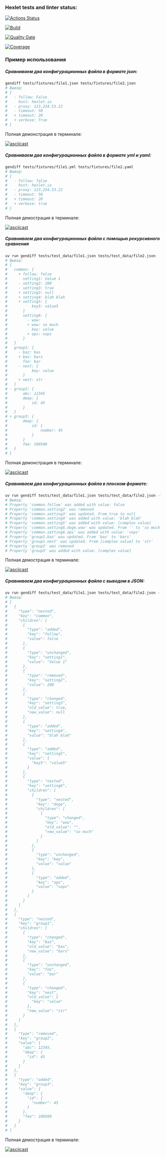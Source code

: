 ### Hexlet tests and linter status:

[![Actions Status](https://github.com/IvanFoksha/python-project-50/actions/workflows/hexlet-check.yml/badge.svg)](https://github.com/IvanFoksha/python-project-50/actions)

[![Build](https://github.com/IvanFoksha/python-project-50/actions/workflows/python.yml/badge.svg)](https://github.com/IvanFoksha/python-project-50/actions/workflows/python.yml)

[![Quality Gate](https://sonarcloud.io/api/project_badges/measure?project=IvanFoksha_python-project-50&metric=alert_status)](https://sonarcloud.io/dashboard?id=IvanFoksha_python-project-50)

[![Coverage](https://sonarcloud.io/api/project_badges/measure?project=IvanFoksha_python-project-50&metric=coverage)](https://sonarcloud.io/summary/new_code?id=IvanFoksha_python-project-50)

### Пример использования

##### Сравниваем два конфигурационных файла в формате json:

```bash
gendiff tests/fixtures/file1.json tests/fixtures/file2.json
# Вывод:
# {
#   - follow: False
#     host: hexlet.io
#   - proxy: 123.234.53.22
#   - timeout: 50
#   + timeout: 20
#   + verbose: True
# }
```

Полная демонстрация в терминале:

[![asciicast](https://asciinema.org/a/LEhB5qnHrrsjQmYQ0qIM8E2p4.svg)](https://asciinema.org/a/LEhB5qnHrrsjQmYQ0qIM8E2p4)

##### Сравниваем два конфигурационных файла в формате yml и yaml:

```bash
gendiff tests/fixtures/file1.yml tests/fixtures/file2.yaml
# Вывод:
# {
#   - follow: false
#     host: hexlet.io
#   - proxy: 123.234.53.22
#   - timeout: 50
#   + timeout: 20
#   + verbose: true
# }
```

Полная демострация в терминале:

[![asciicast](https://asciinema.org/a/tXqvjbQbSmj2uEdttTR4Lbhpb.svg)](https://asciinema.org/a/tXqvjbQbSmj2uEdttTR4Lbhpb)

##### Сравниваем два конфигурационных файла с помощью рекурсивного сравнения

```bash
uv run gendiff tests/test_data/file1.json tests/test_data/file2.json
# Вывод:
# {
#   common: {
#     + follow: false
#       setting1: Value 1
#     - setting2: 200
#     - setting3: true
#     + setting3: null
#     + setting4: blah blah
#     + setting5: {
#           key5: value5
#       }
#       setting6: {
#         - wow:
#         + wow: so much
#           key: value
#         + ops: vops
#       }
#   }
#   group1: {
#     - baz: bas
#     + baz: bars
#       foo: bar
#     - nest: {
#           key: value
#       }
#     + nest: str
#   }
# - group2: {
#       abc: 12345
#       deep: {
#           id: 45
#       }
#   }
# + group3: {
#       deep: {
#           id: {
#               number: 45
#           }
#       }
#       fee: 100500
#   }
# }
```

Полная демонстрация в терминале:

[![asciicast](https://asciinema.org/a/b3dVFWyOo6SMffXrjAPc61B7T.svg)](https://asciinema.org/a/b3dVFWyOo6SMffXrjAPc61B7T)

##### Сравниваем два конфигурационных файла в плоском формате:

```bash
uv run gendiff tests/test_data/file1.json tests/test_data/file2.json -f plain
# Вывод:
# Property 'common.follow' was added with value: false
# Property 'common.setting2' was removed
# Property 'common.setting3' was updated. From true to null
# Property 'common.setting4' was added with value: 'blah blah'
# Property 'common.setting5' was added with value: [complex value]
# Property 'common.setting6.doge.wow' was updated. From '' to 'so much'
# Property 'common.setting6.ops' was added with value: 'vops'
# Property 'group1.baz' was updated. From 'bas' to 'bars'
# Property 'group1.nest' was updated. From [complex value] to 'str'
# Property 'group2' was removed
# Property 'group3' was added with value: [complex value]
```

Полная демострация в терминале:

[![asciicast](https://asciinema.org/a/dxS2k6JHA94CkcY1tt7BVNEoP.svg)](https://asciinema.org/a/dxS2k6JHA94CkcY1tt7BVNEoP)

##### Сравниваем два конфигурационных файла с выводом в JSON:

```bash
uv run gendiff tests/test_data/file1.json tests/test_data/file2.json -f json
# Вывод:
# [
#   {
#     "type": "nested",
#     "key": "common",
#     "children": [
#       {
#         "type": "added",
#         "key": "follow",
#         "value": false
#       },
#       {
#         "type": "unchanged",
#         "key": "setting1",
#         "value": "Value 1"
#       },
#       {
#         "type": "removed",
#         "key": "setting2",
#         "value": 200
#       },
#       {
#         "type": "changed",
#         "key": "setting3",
#         "old_value": true,
#         "new_value": null
#       },
#       {
#         "type": "added",
#         "key": "setting4",
#         "value": "blah blah"
#       },
#       {
#         "type": "added",
#         "key": "setting5",
#         "value": {
#           "key5": "value5"
#         }
#       },
#       {
#         "type": "nested",
#         "key": "setting6",
#         "children": [
#           {
#             "type": "nested",
#             "key": "doge",
#             "children": [
#               {
#                 "type": "changed",
#                 "key": "wow",
#                 "old_value": "",
#                 "new_value": "so much"
#               }
#             ]
#           },
#           {
#             "type": "unchanged",
#             "key": "key",
#             "value": "value"
#           },
#           {
#             "type": "added",
#             "key": "ops",
#             "value": "vops"
#           }
#         ]
#       }
#     ]
#   },
#   {
#     "type": "nested",
#     "key": "group1",
#     "children": [
#       {
#         "type": "changed",
#         "key": "baz",
#         "old_value": "bas",
#         "new_value": "bars"
#       },
#       {
#         "type": "unchanged",
#         "key": "foo",
#         "value": "bar"
#       },
#       {
#         "type": "changed",
#         "key": "nest",
#         "old_value": {
#           "key": "value"
#         },
#         "new_value": "str"
#       }
#     ]
#   },
#   {
#     "type": "removed",
#     "key": "group2",
#     "value": {
#       "abc": 12345,
#       "deep": {
#         "id": 45
#       }
#     }
#   },
#   {
#     "type": "added",
#     "key": "group3",
#     "value": {
#       "deep": {
#         "id": {
#           "number": 45
#         }
#       },
#       "fee": 100500
#     }
#   }
# ]
```

Полная демострация в терминале:

[![asciicast](https://asciinema.org/a/8LeJ5lrukxEMYOuzaajExa43Q.svg)](https://asciinema.org/a/8LeJ5lrukxEMYOuzaajExa43Q)

